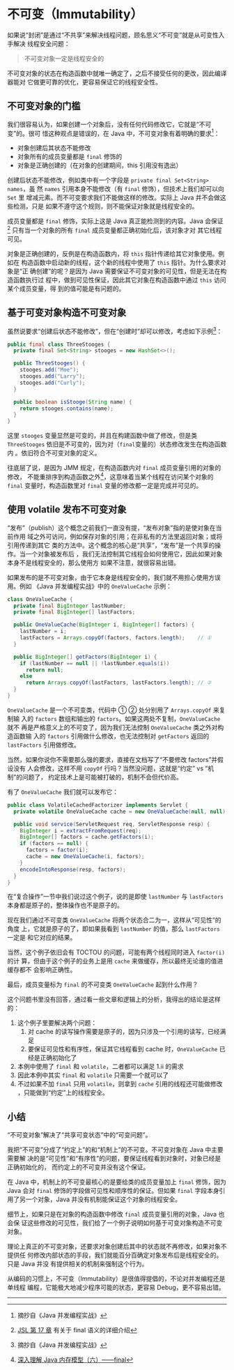 # 不可变（Immutability）

如果说“封闭”是通过“不共享”来解决线程问题，顾名思义“不可变”就是从可变性入手解决
线程安全问题：

> 不可变对象一定是线程安全的

不可变对象的状态在构造函数中就唯一确定了，之后不接受任何的更改，因此编译器能对
它做更可靠的优化，更容易保证它的线程安全性。

## 不可变对象的门槛

我们很容易认为，如果创建一个对象后，没有任何代码修改它，它就是“不可变”的。很可
惜这种观点是错误的，在 Java 中，不可变对象有着明确的要求[^ref-book]：

* 对象创建后其状态不能修改
* 对象所有的成员变量都是 `final` 修饰的
* 对象是正确创建的（在对象的创建期间，this 引用没有逸出）

创建后状态不能修改，例如类中有一个字段是 `private final Set<String> names`，虽
然 `names` 引用本身不能修改（有 `final` 修饰），但技术上我们却可以向 `Set` 里
增减元素。而不可变要求我们不能做这样的修改。实际上 Java 并不会做这些检测，只是
如果不遵守这个规则，则不能保证对象就是线程安全的。

成员变量都是 `final` 修饰，实际上这是 Java 真正能检测到的内容。Java 会保证
[^JSL-chap17] 只有当一个对象的所有 `final` 成员变量都正确初始化后，该对象才对
其它线程可见。

对象是正确创建的，反例是在构造函数内，将 `this` 指针传递给其它对象使用。例如在
构造函数中启动新的线程，这个新的线程中使用了 `this` 指针。为什么要求对象是“正
确创建”的呢？是因为 Java 需要保证不可变对象的可见性，但是无法在构造函数执行过
程中，做到可见性保证，因此其它对象在构造函数中通过 `this` 访问某个成员变量，得
到的值可能是有问题的。

## 基于可变对象构造不可变对象

虽然说要求“创建后状态不能修改”，但在“创建时”却可以修改，考虑如下示例[^ref-book]：

```java
public final class ThreeStooges {
  private final Set<String> stooges = new HashSet<>();

  public ThreeStooges() {
    stooges.add("Moe");
    stooges.add("Larry");
    stooges.add("Curly");
  }

  public boolean isStooge(String name) {
    return stooges.contains(name);
  }
}
```

这里 `stooges` 变量显然是可变的，并且在构建函数中做了修改，但是类
`ThreeStooges` 依旧是不可变的，因为对（`final`变量的）状态修改发生在构造函数内
。依旧符合不可变对象的定义。

往底层了说，是因为 JMM 规定，在构造函数内对 `final` 成员变量引用的对象的修改，
不能重排序到构造函数之外[^ref-infoq]，这意味着当某个线程在访问某个对象的
`final` 变量时，构造函数里对 `final` 变量的修改都一定是完成并可见的。

## 使用 volatile 发布不可变对象

“发布”（publish）这个概念之前我们一直没有提，“发布对象”指的是使对象在当前作用
域之外可访问，例如保存对象的引用；在非私有的方法里返回对象；或将引用传递到其它
类的方法中。这个概念的核心是“共享”，“发布”是一个共享的操作。当一个对象被发布后
，我们无法控制其它线程会如何使用它，因此如果对象本身不是线程安全的，那么使用方
如果不注意，就很容易出错。

如果发布的是不可变对象，由于它本身是线程安全的，我们就不用担心使用方误用。例如
《Java 并发编程实战》中的 `OneValueCache` 示例：

```java
class OneValueCache {
  private final BigInteger lastNumber;
  private final BigInteger[] lastFactors;

  public OneValueCache(BigInteger i, BigInteger[] factors) {
    lastNumber = i;
    lastFactors = Arrays.copyOf(factors, factors.length);    // ①
  }

  public BigInteger[] getFactors(BigInteger i) {
    if (lastNumber == null || !lastNumber.equals(i))
      return null;
    else
      return Arrays.copyOf(lastFactors, lastFactors.length); // ②
  }
}
```

`OneValueCache` 是一个不可变类，代码中 ① ② 处分别用了 `Arrays.copyOf` 来复制输
入的 `factors` 数组和输出的 `factors`。如果这两处不复制，`OneValueCache` 就不
再是严格意义上的不可变了，因为我们无法控制 `OneValueCache` 类之外对构造函数输
入的 `factors` 引用做什么修改，也无法控制对 `getFactors` 返回的 `lastFactors`
引用做修改。

当然，如果你说你不需要那么强的要求，直接在文档写了“不要修改 factors”并假设没有
人会修改，这样不用 `copyOf` 行吗？当然没问题，这就是“约定” vs “机制”的问题了，
约定技术上是可能被打破的，机制不会但代价高。

有了 `OneValueCache` 我们就可以发布它：

```java
public class VolatileCachedFactorizer implements Servlet {
  private volatile OneValueCache cache = new OneValueCache(null, null);

  public void service(ServletRequest req, ServletResponse resp) {
    BigInteger i = extractFromRequest(req);
    BigInteger[] factors = cache.getFactors(i);
    if (factors == null) {
      factors = factor(i);
      cache = new OneValueCache(i, factors);
    }
    encodeIntoResponse(resp, factors);
  }
}
```

在“复合操作”一节中我们说过这个例子，说的是即使 `lastNumber` 与 `lastFactors`
本身都是原子的，整体操作也不是原子的。

现在我们通过不可变类 `OneValueCache` 将两个状态合二为一，这样从“可见性”的角度
上，它就是原子的了，即如果我看到 `lastNumber` 的值，那么 `lastFactors` 一定是
和它对应的结果。

当然，这个例子依旧会有 TOCTOU 的问题，可能有两个线程同时进入 `factor(i)` 的计
算，但由于这个例子的业务上是用 `cache` 来做缓存，所以最终无论谁的值进缓存都不
会影响正确性。

最后，成员变量标为 `final` 的不可变类 `OneValueCache` 起到什么作用？

这个问题书里没有回答，通过看一些文章和逻辑上的分析，我得出的结论是这样的：

1. 这个例子里要解决两个问题：
    1. 对 cache 的读写操作需要是原子的，因为只涉及一个引用的读写，已经满足
    2. 要保证可见性和有序性，保证其它线程看到 cache 时，`OneValueCache` 已经是正确初始化了
2. 本例中使用了 `final` 和 `volatile`，二者都可以满足 1.ii 的需求
3. 因此本例中其实 `final` 和 `volatile` 只需要一个就可以了
4. 不过如果不加 `final` 只用 `volatile`，则拿到 `cache` 引用的线程还可能做修改
   ，只能做到“约定”上的线程安全。

## 小结

“不可变对象”解决了“共享可变状态”中的“可变问题”。

我把“不可变”分成了“约定上”的和“机制上”的不可变。不可变对象在 Java 中主要需要解
决的是“可见性”和“有序性”的问题，要保证线程看到对象时，对象已经是正确初始化的，
而约定上的不可变并没有这个保证。

在 Java 中，机制上的不可变最核心的是要给类的成员变量加上 `final` 修饰，因为
Java 会对 `final` 修饰的字段做可见性和顺序性的保证。但如果 `final` 字段本身引
用了另一个对象，Java 并没有机制能保证这个对象的线程安全。

细节上，如果只是在对象的构造函数中修改 `final` 成员变量引用的对象，Java 也会保
证这些修改的可见性，我们给了一个例子说明如何基于可变对象构造不可变对象。

理论上真正的不可变对象，还要求对象创建后其中的状态就不再修改，如果对象不提供任
何修改内部状态的手段，我们就能百分百确定对象发布后是线程安全的。只是 Java 并没
有提供相关的机制来强制这个行为。

从编码的习惯上，不可变（Immutability）是很值得提倡的，不论对并发编程还是单线程
编程，它能极大地减少程序可能的状态，更容易 Debug，更不容易出错。

---

[^ref-book]: 摘抄自《Java 并发编程实战》
[^JSL-chap17]: [JSL 第 17 章](https://docs.oracle.com/javase/specs/jls/se8/html/jls-17.html#jls-17.5) 有关于 final 语义的详细介绍
[^ref-infoq]: [深入理解 Java 内存模型（六）——final](https://www.infoq.cn/article/java-memory-model-6)

